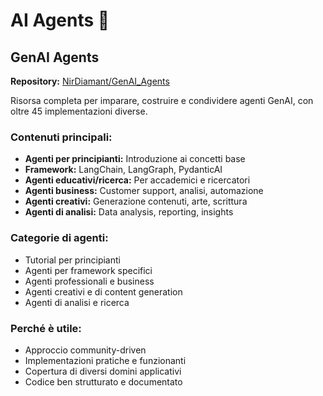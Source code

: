 # AI Agents 🤖

## GenAI Agents
**Repository:** [NirDiamant/GenAI_Agents](https://github.com/NirDiamant/GenAI_Agents)

Risorsa completa per imparare, costruire e condividere agenti GenAI, con oltre 45 implementazioni diverse.

### Contenuti principali:
- **Agenti per principianti:** Introduzione ai concetti base
- **Framework:** LangChain, LangGraph, PydanticAI
- **Agenti educativi/ricerca:** Per accademici e ricercatori
- **Agenti business:** Customer support, analisi, automazione
- **Agenti creativi:** Generazione contenuti, arte, scrittura
- **Agenti di analisi:** Data analysis, reporting, insights

### Categorie di agenti:
- Tutorial per principianti
- Agenti per framework specifici
- Agenti professionali e business
- Agenti creativi e di content generation
- Agenti di analisi e ricerca

### Perché è utile:
- Approccio community-driven
- Implementazioni pratiche e funzionanti
- Copertura di diversi domini applicativi
- Codice ben strutturato e documentato